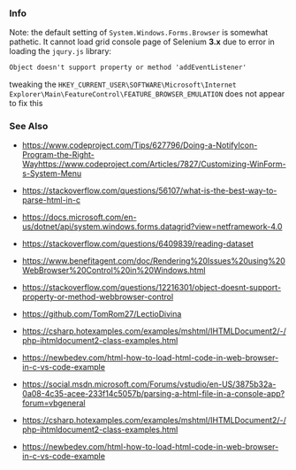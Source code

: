 ### Info
Note: the default setting of `System.Windows.Forms.Browser` is somewhat pathetic. It cannot load grid console page of Selenium __3.x__ due to error in loading  the `jqury.js` library:
```txt
Object doesn't support property or method 'addEventListener'
```
tweaking the `HKEY_CURRENT_USER\SOFTWARE\Microsoft\Internet Explorer\Main\FeatureControl\FEATURE_BROWSER_EMULATION` does not appear to fix this
### See Also

  * https://www.codeproject.com/Tips/627796/Doing-a-NotifyIcon-Program-the-Right-Wayhttps://www.codeproject.com/Articles/7827/Customizing-WinForm-s-System-Menu
  * https://stackoverflow.com/questions/56107/what-is-the-best-way-to-parse-html-in-c
  * https://docs.microsoft.com/en-us/dotnet/api/system.windows.forms.datagrid?view=netframework-4.0
  * https://stackoverflow.com/questions/6409839/reading-dataset

  * https://www.benefitagent.com/doc/Rendering%20Issues%20using%20WebBrowser%20Control%20in%20Windows.html
  * https://stackoverflow.com/questions/12216301/object-doesnt-support-property-or-method-webbrowser-control
  * https://github.com/TomRom27/LectioDivina
  * https://csharp.hotexamples.com/examples/mshtml/IHTMLDocument2/-/php-ihtmldocument2-class-examples.html
  * https://newbedev.com/html-how-to-load-html-code-in-web-browser-in-c-vs-code-example 
  * https://social.msdn.microsoft.com/Forums/vstudio/en-US/3875b32a-0a08-4c35-acee-233f14c5057b/parsing-a-html-file-in-a-console-app?forum=vbgeneral
  * https://csharp.hotexamples.com/examples/mshtml/IHTMLDocument2/-/php-ihtmldocument2-class-examples.html
  * https://newbedev.com/html-how-to-load-html-code-in-web-browser-in-c-vs-code-example
